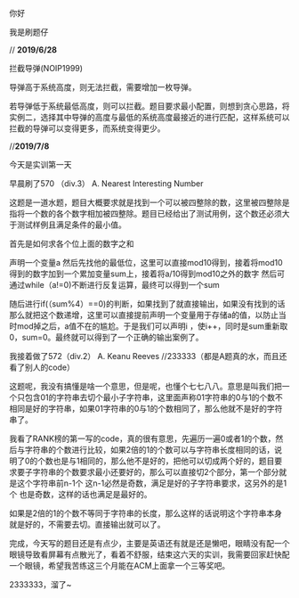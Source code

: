 你好

我是刷题仔

// **2019/6/28**

拦截导弹\(NOIP1999\)

导弹高于系统高度，则无法拦截，需要增加一枚导弹。

若导弹低于系统最低高度，则可以拦截。题目要求最小配置，则想到贪心思路，将实例二，选择其中导弹的高度与最低的系统高度最接近的进行匹配，这样系统可以拦截的导弹可以变得更多，而系统变得更少。

//**2019/7/8**

今天是实训第一天

早晨刷了570 （div.3） A. Nearest Interesting Number

这题是一道水题，题目大概要求就是找到一个可以被四整除的数，这里被四整除是指将一个数的各个数字相加被四整除。题目已经给出了测试用例，这个数还必须大于测试样例且满足条件的最小值。

首先是如何求各个位上面的数字之和

声明一个变量a 然后先找他的最低位，这里可以直接mod10得到，接着将mod10得到的数字加到一个累加变量sum上，接着将a/10得到mod10之外的数字 然后可通过while（a!=0\)不断进行反复运算，最终可以得到一个sum

随后进行if\(（sum%4）==0\)的判断，如果找到了就直接输出，如果没有找到的话那么就把这个数递增，这里可以直接提前声明一个变量用于存储a的值，以防止当时mod掉之后，a值不在的尴尬。于是我们可以声明i ，使i++，同时是sum重新取0，sum=0。最终就可以得到了一个正确的输出案例了。

我接着做了572（div.2） A. Keanu Reeves   //233333（都是A题真的水，而且还看了别人的code）

这题呢，我没有搞懂是啥一个意思，但是呢，也懂个七七八八。意思是叫我们把一个只包含01的字符串去切个最小子字符串，这里面声称01字符串的0与1的个数不相同是好的字符串，如果01字符串的0与1的个数相同了，那么他就不是好的字符串了。

我看了RANK榜的第一写的code，真的很有意思，先遍历一遍0或者1的个数，然后与字符串的个数进行比较，如果2倍的1的个数可以与字符串长度相同的话，说明了0的个数也是与1相同的，那么他不是好的，把他可以切成两个好的，题目要求要子字符串的个数要求最小还要好的，那么可以直接切2个部分，第一个部分就是这个字符串前n-1个 这n-1必然是奇数，满足是好的子字符串要求，这另外的是1个 也是奇数，这样的话也满足是最好的。

如果是2倍的1的个数不等同于字符串的长度，那么这样的话说明这个字符串本身就是好的，不需要去切。直接输出就可以了。

完成，今天写的题目还是有点少，主要是英语还有就是还是懒吧，眼睛没有配一个眼镜导致看屏幕有点散光了，看着不舒服，结束这六天的实训，我需要回家赶快配一个眼镜，希望我苦练这三个月能在ACM上面拿一个三等奖吧。

2333333，溜了~

